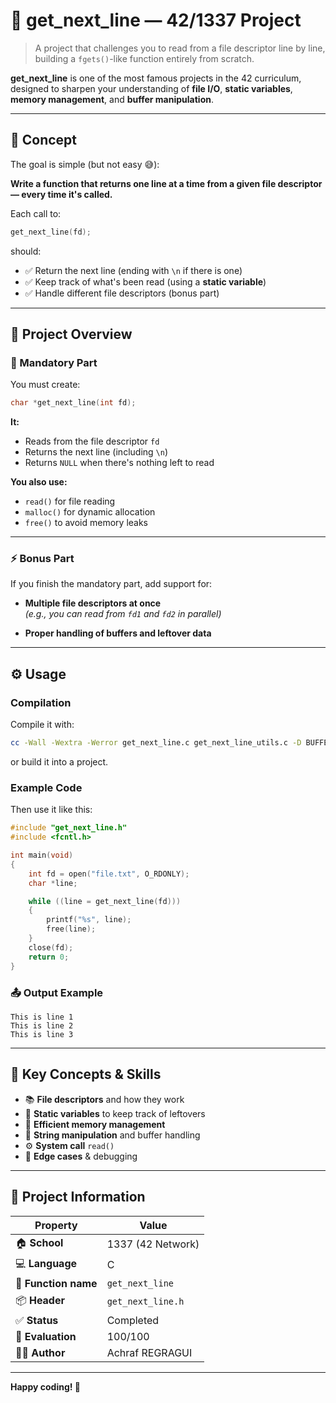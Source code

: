 # 📜 get_next_line — 42/1337 Project

> A project that challenges you to read from a file descriptor line by line, building a `fgets()`-like function entirely from scratch.

**get_next_line** is one of the most famous projects in the 42 curriculum, designed to sharpen your understanding of **file I/O**, **static variables**, **memory management**, and **buffer manipulation**.

---

## 🧩 Concept

The goal is simple (but not easy 😅):

**Write a function that returns one line at a time from a given file descriptor — every time it's called.**

Each call to:

```c
get_next_line(fd);
```

should:

- ✅ Return the next line (ending with `\n` if there is one)
- ✅ Keep track of what's been read (using a **static variable**)
- ✅ Handle different file descriptors (bonus part)

---

## 📁 Project Overview

### 🧠 Mandatory Part

You must create:

```c
char *get_next_line(int fd);
```

**It:**

- Reads from the file descriptor `fd`
- Returns the next line (including `\n`)
- Returns `NULL` when there's nothing left to read

**You also use:**

- `read()` for file reading
- `malloc()` for dynamic allocation
- `free()` to avoid memory leaks

---

### ⚡ Bonus Part

If you finish the mandatory part, add support for:

- **Multiple file descriptors at once**  
  _(e.g., you can read from `fd1` and `fd2` in parallel)_

- **Proper handling of buffers and leftover data**

---

## ⚙️ Usage

### Compilation

Compile it with:

```bash
cc -Wall -Wextra -Werror get_next_line.c get_next_line_utils.c -D BUFFER_SIZE=42
```

or build it into a project.

### Example Code

Then use it like this:

```c
#include "get_next_line.h"
#include <fcntl.h>

int main(void)
{
    int fd = open("file.txt", O_RDONLY);
    char *line;

    while ((line = get_next_line(fd)))
    {
        printf("%s", line);
        free(line);
    }
    close(fd);
    return 0;
}
```

### 📤 Output Example

```
This is line 1
This is line 2
This is line 3
```

---

## 🧠 Key Concepts & Skills

- 📚 **File descriptors** and how they work
- 🧵 **Static variables** to keep track of leftovers
- 💾 **Efficient memory management**
- 🧱 **String manipulation** and buffer handling
- ⚙️ **System call** `read()`
- 🧠 **Edge cases** & debugging

---

## 🏫 Project Information

| Property | Value |
|----------|-------|
| 🏠 **School** | 1337 (42 Network) |
| 💻 **Language** | C |
| 🧩 **Function name** | `get_next_line` |
| 📦 **Header** | `get_next_line.h` |
| ✅ **Status** | Completed |
| 🧾 **Evaluation** | 100/100 |
| 👨‍💻 **Author** | Achraf REGRAGUI |

---

**Happy coding! 🚀**
